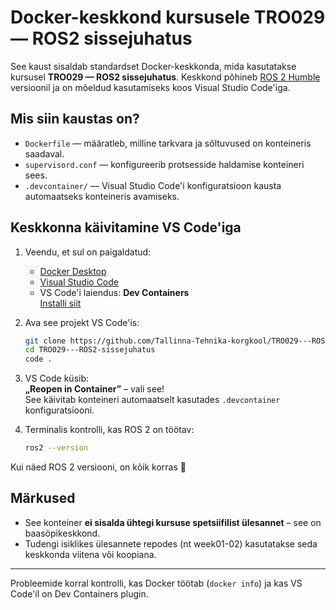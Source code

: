 # Docker-keskkond kursusele TRO029 — ROS2 sissejuhatus

See kaust sisaldab standardset Docker-keskkonda, mida kasutatakse kursusel **TRO029 — ROS2 sissejuhatus**. Keskkond põhineb [ROS 2 Humble](https://docs.ros.org/en/humble/) versioonil ja on mõeldud kasutamiseks koos Visual Studio Code'iga.

##  Mis siin kaustas on?

- `Dockerfile` — määratleb, milline tarkvara ja sõltuvused on konteineris saadaval.
- `supervisord.conf` — konfigureerib protsesside haldamise konteineri sees.
- `.devcontainer/` — Visual Studio Code'i konfiguratsioon kausta automaatseks konteineris avamiseks.

##  Keskkonna käivitamine VS Code'iga

1. Veendu, et sul on paigaldatud:
   - [Docker Desktop](https://www.docker.com/products/docker-desktop)
   - [Visual Studio Code](https://code.visualstudio.com/)
   - VS Code'i laiendus: **Dev Containers**  
     [Installi siit](https://marketplace.visualstudio.com/items?itemName=ms-vscode-remote.remote-containers)

2. Ava see projekt VS Code'is:

   ```bash
   git clone https://github.com/Tallinna-Tehnika-korgkool/TRO029---ROS2-sissejuhatus.git
   cd TRO029---ROS2-sissejuhatus
   code .
   ```

3. VS Code küsib:  
    **„Reopen in Container”** – vali see!  
   See käivitab konteineri automaatselt kasutades `.devcontainer` konfiguratsiooni.

4. Terminalis kontrolli, kas ROS 2 on töötav:

   ```bash
   ros2 --version
   ```

Kui näed ROS 2 versiooni, on kõik korras 🎉

##  Märkused

- See konteiner **ei sisalda ühtegi kursuse spetsiifilist ülesannet** – see on baasõpikeskkond.
- Tudengi isiklikes ülesannete repodes (nt week01-02) kasutatakse seda keskkonda viitena või koopiana.

---

 Probleemide korral kontrolli, kas Docker töötab (`docker info`) ja kas VS Code'il on Dev Containers plugin.

